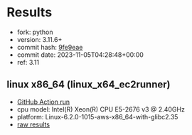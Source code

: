 # Results

- fork: python
- version: 3.11.6+
- commit hash: [9fe9eae](https://github.com/python/cpython/commit/9fe9eae)
- commit date: 2023-11-05T04:28:48+00:00
- ref: 3.11

## linux x86_64 (linux_x64_ec2runner)

- [GitHub Action run](https://github.com/faster-cpython/benchmarking/actions/runs/6766417800)
- cpu model: Intel(R) Xeon(R) CPU E5-2676 v3 @ 2.40GHz
- platform: Linux-6.2.0-1015-aws-x86_64-with-glibc2.35
- [raw results](bm-20231105-linux_x64_ec2runner-x86_64-python-3.11-3.11.6%2B-9fe9eae.json)

